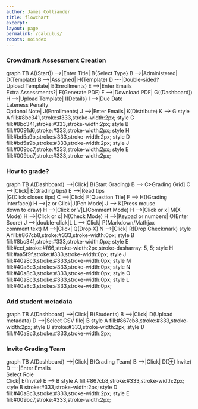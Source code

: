 ```yaml
---
author: James Colliander
title: flowchart
excerpt:
layout: page
permalink: /calculus/
robots: noindex
---
```



<script src="https://cdn.rawgit.com/knsv/mermaid/0.3.0/dist/mermaid.full.js"></script>



### Crowdmark Assessment Creation

<div class="mermaid">
graph TB
    A((Start)) -->|Enter Title| B{Select Type}
    B -->|Administered| D(Template)
    B -->|Assigned| H(Template)
    D ---|Double-sided?<br>Upload Template| E(Enrollments)
    E -->|Enter Emails<br>Extra Assessments?| F(Generate PDF)
    F -->|Download PDF| G((Dashboard))
    H -->|Upload Template| I(Details)
    I -->|Due Date<br>Lateness Penalty<br>Optional Note| J(Enrollments)
    J -->|Enter Emails| K(Distribute)
    K --> G
    style A fill:#8bc341,stroke:#333,stroke-width:2px;
    style G fill:#8bc341,stroke:#333,stroke-width:2px;
    style B fill:#0091d6,stroke:#333,stroke-width:2px;
    style H fill:#bd5a9b,stroke:#333,stroke-width:2px;
    style D fill:#bd5a9b,stroke:#333,stroke-width:2px;
    style J fill:#009bc7,stroke:#333,stroke-width:2px;
    style E fill:#009bc7,stroke:#333,stroke-width:2px;
</div>


 
### How to grade?
 
<div class="mermaid">
graph TB
    A(Dashboard) -->|Click| B(Start Grading)
    B --> C>Grading Grid] 
    C -->|Click| E(Grading tips)
    E -->|Read tips<br>|G(Click closes tips)
    C -->|Click| F[Question Tile]
    F --> H((Grading Interface))
    H -->|z or Click|J(Pen Mode)
    J --> K(Press mouse<br>down to draw)
    H -->|Click or V|L(Comment Mode)
    H -->|Click or x| M(X Mode)
    H -->|Click or c| N(Check Mode)
    H -->|Keypad or numbers| O(Enter Score)
    J -->|double-click|L
    L -->|Click| P(Markdown/Mathjax<br>comment text)
    M -->|Click| Q(Drop X)
    N -->|Click| R(Drop Checkmark)
    style A fill:#867cb8,stroke:#333,stroke-width:0px;
    style B fill:#8bc341,stroke:#333,stroke-width:0px;
    style E fill:#ccf,stroke:#f66,stroke-width:2px,stroke-dasharray: 5, 5;
    style H fill:#aa5f9f,stroke:#333,stroke-width:0px;
    style J fill:#40a8c3,stroke:#333,stroke-width:0px;
    style M fill:#40a8c3,stroke:#333,stroke-width:0px;
    style N fill:#40a8c3,stroke:#333,stroke-width:0px;
    style O fill:#40a8c3,stroke:#333,stroke-width:0px;
    style L fill:#40a8c3,stroke:#333,stroke-width:0px;
    
 
</div>


 
### Add student metadata
 
<div class="mermaid">
graph TB
     A(Dashboard) -->|Click| B(Students)
    B -->|Click| D(Upload metadata)
    D -->|Select CSV file| B
    style A fill:#867cb8,stroke:#333,stroke-width:2px;
    style B stroke:#333,stroke-width:2px;
    style D fill:#40a8c3,stroke:#333,stroke-width:2px;
 
</div>


### Invite Grading Team
 
<div class="mermaid">
graph TB
     A(Dashboard) -->|Click| B(Grading Team)
    B -->|Click| D(&#8853 Invite)
    D ---|Enter Emails<br>Select Role<br>Click| E(Invite)
    E --> B
    style A fill:#867cb8,stroke:#333,stroke-width:2px;
    style B stroke:#333,stroke-width:2px;
    style D fill:#40a8c3,stroke:#333,stroke-width:2px;
    style E fill:#009bc7,stroke:#333,stroke-width:2px;
</div>



